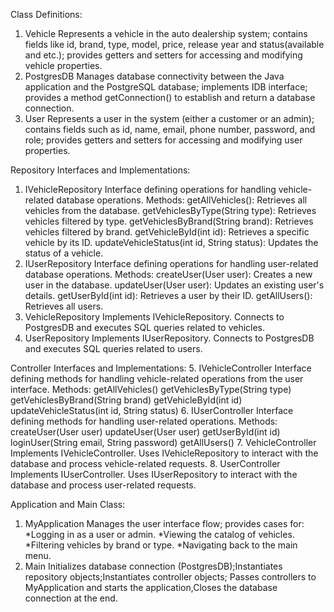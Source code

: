 Class Definitions:
1. Vehicle
Represents a vehicle in the auto dealership system; contains fields like id, brand, type, model, price, release year and status(available and etc.);
provides getters and setters for accessing and modifying vehicle properties.
2. PostgresDB
Manages database connectivity between the Java application and the PostgreSQL database; implements IDB interface;
provides a method getConnection() to establish and return a database connection.
3. User
Represents a user in the system (either a customer or an admin); contains fields such as id, name, email, phone number, password, and role;
provides getters and setters for accessing and modifying user properties.

Repository Interfaces and Implementations:
1. IVehicleRepository
Interface defining operations for handling vehicle-related database operations.
Methods:
getAllVehicles(): Retrieves all vehicles from the database.
getVehiclesByType(String type): Retrieves vehicles filtered by type.
getVehiclesByBrand(String brand): Retrieves vehicles filtered by brand.
getVehicleById(int id): Retrieves a specific vehicle by its ID.
updateVehicleStatus(int id, String status): Updates the status of a vehicle.
2. IUserRepository
Interface defining operations for handling user-related database operations.
Methods:
createUser(User user): Creates a new user in the database.
updateUser(User user): Updates an existing user's details.
getUserById(int id): Retrieves a user by their ID.
getAllUsers(): Retrieves all users.
3. VehicleRepository
Implements IVehicleRepository.
Connects to PostgresDB and executes SQL queries related to vehicles.
4. UserRepository
Implements IUserRepository.
Connects to PostgresDB and executes SQL queries related to users.

Controller Interfaces and Implementations:
5. IVehicleController
Interface defining methods for handling vehicle-related operations from the user interface.
Methods:
getAllVehicles()
getVehiclesByType(String type)
getVehiclesByBrand(String brand)
getVehicleById(int id)
updateVehicleStatus(int id, String status)
6. IUserController
Interface defining methods for handling user-related operations.
Methods:
createUser(User user)
updateUser(User user)
getUserById(int id)
loginUser(String email, String password)
getAllUsers()
7. VehicleController
Implements IVehicleController.
Uses IVehicleRepository to interact with the database and process vehicle-related requests.
8. UserController
Implements IUserController.
Uses IUserRepository to interact with the database and process user-related requests.

Application and Main Class:
1. MyApplication
Manages the user interface flow; provides cases for:
*Logging in as a user or admin.
*Viewing the catalog of vehicles.
*Filtering vehicles by brand or type.
*Navigating back to the main menu.
2. Main
Initializes database connection (PostgresDB);Instantiates repository objects;Instantiates controller objects;
Passes controllers to MyApplication and starts the application,Closes the database connection at the end.
